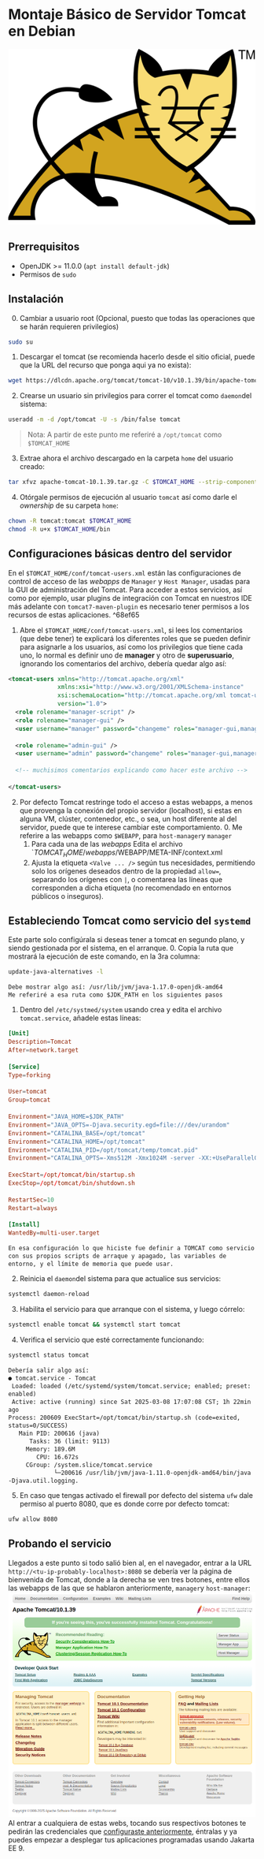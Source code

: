 # Montaje Básico de Servidor Tomcat en Debian
![tomcat](assets/tomcat.svg)

## Prerrequisitos
- OpenJDK >= 11.0.0 (`apt install default-jdk`)
- Permisos de `sudo`

## Instalación
0. Cambiar a usuario root (Opcional, puesto que todas las operaciones que se harán requieren privilegios)
```sh
sudo su
```
1. Descargar el tomcat (se recomienda hacerlo desde el sitio oficial, puede que la URL del recurso que ponga aqui ya no exista):
```sh
wget https://dlcdn.apache.org/tomcat/tomcat-10/v10.1.39/bin/apache-tomcat-10.1.39.tar.gz
```
2. Crearse un usuario sin privilegios para correr el tomcat como `daemon`del sistema:
```sh
useradd -m -d /opt/tomcat -U -s /bin/false tomcat
```

>Nota: A partir de este punto me referiré a `/opt/tomcat` como `$TOMCAT_HOME`

3. Extrae ahora el archivo descargado en la carpeta `home` del usuario creado:
```sh
tar xfvz apache-tomcat-10.1.39.tar.gz -C $TOMCAT_HOME --strip-components=1
```

4. Otórgale permisos de ejecución al usuario `tomcat` así como darle el *ownership* de su carpeta `home`:
```sh
chown -R tomcat:tomcat $TOMCAT_HOME
chmod -R u+x $TOMCAT_HOME/bin
```
## Configuraciones básicas dentro del servidor
En el `$TOMCAT_HOME/conf/tomcat-users.xml`  están las configuraciones de control de acceso de las *webapps* de `Manager` y `Host Manager`, usadas para la GUI de administración del Tomcat.
Para acceder a estos servicios, así como por ejemplo, usar plugins de integración con Tomcat en nuestros IDE más adelante con `tomcat7-maven-plugin` es necesario tener permisos a los recursos de estas aplicaciones. ^68ef65
1. Abre el `$TOMCAT_HOME/conf/tomcat-users.xml`, si lees los comentarios (que debe tener) te explicará los diferentes roles que se pueden definir para asignarle a los usuarios, así como los privilegios que tiene cada uno, lo normal es definir uno de **manager** y otro de **superusuario**, ignorando los comentarios del archivo, debería quedar algo así:
```xml
<tomcat-users xmlns="http://tomcat.apache.org/xml"
              xmlns:xsi="http://www.w3.org/2001/XMLSchema-instance"
              xsi:schemaLocation="http://tomcat.apache.org/xml tomcat-users.xsd"
              version="1.0">
  <role rolename="manager-script" />
  <role rolename="manager-gui" />
  <user username="manager" password="changeme" roles="manager-gui,manager-script" />

  <role rolename="admin-gui" />
  <user username="admin" password="changeme" roles="manager-gui,manager-script,admin-gui" />
  
  <!-- muchisimos comentarios explicando como hacer este archivo -->
  
</tomcat-users>
```
2. Por defecto Tomcat restringe todo el acceso a estas webapps, a menos que provenga la conexión del propio servidor (localhost), si estas en alguna VM, clúster, contenedor, etc., o sea, un host diferente al del servidor, puede que te interese cambiar este comportamiento.
	0. Me referire a las webapps como `$WEBAPP`, para `host-manager`y `manager`
	1. Para cada una de las *webapps* Edita el archivo `$TOMCAT_HOME/webapps/$WEBAPP/META-INF/context.xml
	2. Ajusta la etiqueta `<Valve ... />` según tus necesidades, permitiendo solo los orígenes deseados dentro de la propiedad `allow=`, separando los orígenes con `|`, o comentarea las líneas que corresponden a dicha etiqueta (no recomendado en entornos públicos o inseguros).
## Estableciendo Tomcat como servicio del `systemd`
Este parte solo configúrala si deseas tener a tomcat en segundo plano, y siendo gestionada por el sistema, en el arranque.
0. Copia la ruta que mostrará la ejecución de este comando, en la 3ra columna:
```sh
update-java-alternatives -l
```
	Debe mostrar algo así: /usr/lib/jvm/java-1.17.0-openjdk-amd64
	Me referiré a esa ruta como $JDK_PATH en los siguientes pasos
1. Dentro del `/etc/systmed/system` usando crea y edita el archivo `tomcat.service`, añadele estas líneas:
```toml
[Unit]
Description=Tomcat
After=network.target

[Service]
Type=forking

User=tomcat
Group=tomcat

Environment="JAVA_HOME=$JDK_PATH"
Environment="JAVA_OPTS=-Djava.security.egd=file:///dev/urandom"
Environment="CATALINA_BASE=/opt/tomcat"
Environment="CATALINA_HOME=/opt/tomcat"
Environment="CATALINA_PID=/opt/tomcat/temp/tomcat.pid"
Environment="CATALINA_OPTS=-Xms512M -Xmx1024M -server -XX:+UseParallelGC"

ExecStart=/opt/tomcat/bin/startup.sh
ExecStop=/opt/tomcat/bin/shutdown.sh

RestartSec=10
Restart=always

[Install]
WantedBy=multi-user.target
```

	En esa configuración lo que hiciste fue definir a TOMCAT como servicio con sus propios scripts de arraque y apagado, las variables de entorno, y el límite de memoria que puede usar.
2. Reinicia el `daemon`del sistema para que actualice sus servicios:
```sh
systemctl daemon-reload
```
3. Habilita el servicio para que arranque con el sistema, y luego córrelo:
```sh
systemctl enable tomcat && systemctl start tomcat
```
4. Verifica el servicio que esté correctamente funcionando:
```sh
systemctl status tomcat
```
	Debería salir algo así:
	● tomcat.service - Tomcat
	 Loaded: loaded (/etc/systemd/system/tomcat.service; enabled; preset: enabled)
	 Active: active (running) since Sat 2025-03-08 17:07:08 CST; 1h 22min ago
	Process: 200609 ExecStart=/opt/tomcat/bin/startup.sh (code=exited, status=0/SUCCESS)
	   Main PID: 200616 (java)
	      Tasks: 36 (limit: 9113)
	     Memory: 189.6M
	        CPU: 16.672s
	     CGroup: /system.slice/tomcat.service
	             └─200616 /usr/lib/jvm/java-1.11.0-openjdk-amd64/bin/java -Djava.util.logging.
5. En caso que tengas activado el firewall por defecto del sistema `ufw` dale permiso al puerto 8080, que es donde corre por defecto tomcat:
```sh
ufw allow 8080
```
## Probando el servicio
Llegados a este punto si todo salió bien al, en el navegador, entrar a la URL `http://<tu-ip-probably-localhost>:8080` se debería ver la página de bienvenida de Tomcat, donde a la derecha se ven tres botones, entre ellos las webapps de las que se hablaron anteriormente, `manager`y `host-manager`:
![Pasted image 20250308183555.png](assets/tomcat-web.png)
Al entrar a cualquiera de estas webs, tocando sus respectivos botones te pedirán las credenciales que [configuraste anteriormente](#^68ef65), éntralas y ya puedes empezar a desplegar tus aplicaciones programadas usando Jakarta EE 9.
